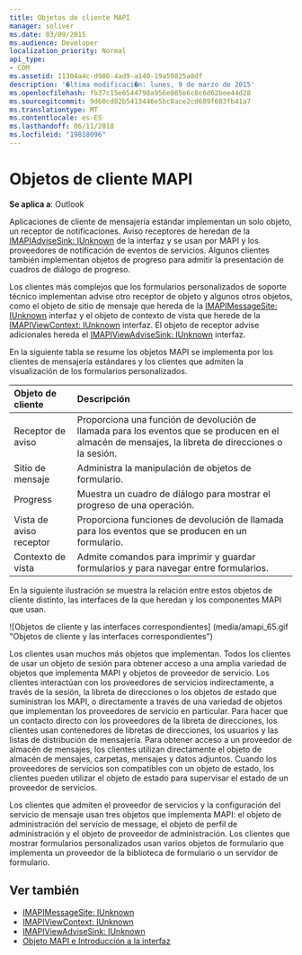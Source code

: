 ```yaml
---
title: Objetos de cliente MAPI
manager: soliver
ms.date: 03/09/2015
ms.audience: Developer
localization_priority: Normal
api_type:
- COM
ms.assetid: 11304a4c-d986-4ad9-a140-19a59825a8df
description: '�ltima modificaci�n: lunes, 9 de marzo de 2015'
ms.openlocfilehash: fb37c15e6544798a956e865e6c8c6d62bee44d28
ms.sourcegitcommit: 9d60cd82b5413446e5bc8ace2cd689f683fb41a7
ms.translationtype: MT
ms.contentlocale: es-ES
ms.lasthandoff: 06/11/2018
ms.locfileid: "19818096"
---
```

# <a name="mapi-client-objects"></a>Objetos de cliente MAPI
  
**Se aplica a**: Outlook 
  
Aplicaciones de cliente de mensajería estándar implementan un solo objeto, un receptor de notificaciones. Aviso receptores de heredan de la [IMAPIAdviseSink: IUnknown](imapiadvisesinkiunknown.md) de la interfaz y se usan por MAPI y los proveedores de notificación de eventos de servicios. Algunos clientes también implementan objetos de progreso para admitir la presentación de cuadros de diálogo de progreso. 
  
Los clientes más complejos que los formularios personalizados de soporte técnico implementan advise otro receptor de objeto y algunos otros objetos, como el objeto de sitio de mensaje que hereda de la [IMAPIMessageSite: IUnknown](imapimessagesiteiunknown.md) interfaz y el objeto de contexto de vista que herede de la [IMAPIViewContext: IUnknown](imapiviewcontextiunknown.md) interfaz. El objeto de receptor advise adicionales hereda el [IMAPIViewAdviseSink: IUnknown](imapiviewadvisesinkiunknown.md) interfaz. 
  
En la siguiente tabla se resume los objetos MAPI se implementa por los clientes de mensajería estándares y los clientes que admiten la visualización de los formularios personalizados.
  
|**Objeto de cliente**|**Descripción**|
|:-----|:-----|
|Receptor de aviso  <br/> |Proporciona una función de devolución de llamada para los eventos que se producen en el almacén de mensajes, la libreta de direcciones o la sesión.  <br/> |
|Sitio de mensaje  <br/> |Administra la manipulación de objetos de formulario.  <br/> |
|Progress  <br/> |Muestra un cuadro de diálogo para mostrar el progreso de una operación.  <br/> |
|Vista de aviso receptor  <br/> |Proporciona funciones de devolución de llamada para los eventos que se producen en un formulario.  <br/> |
|Contexto de vista  <br/> |Admite comandos para imprimir y guardar formularios y para navegar entre formularios.  <br/> |
   
En la siguiente ilustración se muestra la relación entre estos objetos de cliente distinto, las interfaces de la que heredan y los componentes MAPI que usan. 
  
![Objetos de cliente y las interfaces correspondientes] (media/amapi_65.gif "Objetos de cliente y las interfaces correspondientes")
  
Los clientes usan muchos más objetos que implementan. Todos los clientes de usar un objeto de sesión para obtener acceso a una amplia variedad de objetos que implementa MAPI y objetos de proveedor de servicio. Los clientes interactúan con los proveedores de servicios indirectamente, a través de la sesión, la libreta de direcciones o los objetos de estado que suministran los MAPI, o directamente a través de una variedad de objetos que implementan los proveedores de servicio en particular. Para hacer que un contacto directo con los proveedores de la libreta de direcciones, los clientes usan contenedores de libretas de direcciones, los usuarios y las listas de distribución de mensajería. Para obtener acceso a un proveedor de almacén de mensajes, los clientes utilizan directamente el objeto de almacén de mensajes, carpetas, mensajes y datos adjuntos. Cuando los proveedores de servicios son compatibles con un objeto de estado, los clientes pueden utilizar el objeto de estado para supervisar el estado de un proveedor de servicios.
  
Los clientes que admiten el proveedor de servicios y la configuración del servicio de mensaje usan tres objetos que implementa MAPI: el objeto de administración del servicio de message, el objeto de perfil de administración y el objeto de proveedor de administración. Los clientes que mostrar formularios personalizados usan varios objetos de formulario que implementa un proveedor de la biblioteca de formulario o un servidor de formulario.
  
## <a name="see-also"></a>Ver también

- [IMAPIMessageSite: IUnknown](imapimessagesiteiunknown.md) 
- [IMAPIViewContext: IUnknown](imapiviewcontextiunknown.md)  
- [IMAPIViewAdviseSink: IUnknown](imapiviewadvisesinkiunknown.md)
- [Objeto MAPI e Introducción a la interfaz](mapi-object-and-interface-overview.md)

